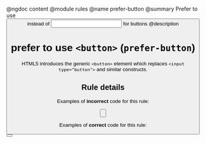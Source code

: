 @ngdoc content
@module rules
@name prefer-button
@summary Prefer to use <button> instead of <input> for buttons
@description

# prefer to use `<button>` (`prefer-button`)

HTML5 introduces the generic `<button>` element which replaces `<input type="button">` and similar constructs.

## Rule details

Examples of **incorrect** code for this rule:

<validate name="incorrect" rules="prefer-button">
<input type="button">
</validate>

Examples of **correct** code for this rule:

<validate name="correct" rules="prefer-button">
<button type="button"></button>
</validate>

